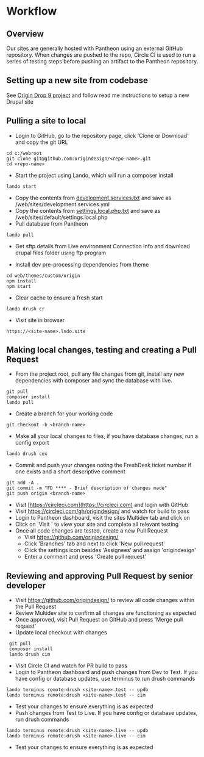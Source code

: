 # Workflow

## Overview
Our sites are generally hosted with Pantheon using an external GitHub repository. When changes are pushed to the repo, Circle CI is used to run a series of testing steps before pushing an artifact to the Pantheon repository.

## Setting up a new site from codebase

See [Origin Drop 9 project](https://github.com/origindesign/origin-drop-9) and follow read me instructions to setup a new Drupal site

## Pulling a site to local
- Login to GitHub, go to the repository page, click 'Clone or Download' and copy the git URL
````
cd c:/webroot
git clone git@github.com:origindesign/<repo-name>.git
cd <repo-name>
````
- Start the project using Lando, which will run a composer install
````
lando start
````
- Copy the contents from [development.services.txt](https://github.com/origindesign/origin-drop-9/blob/master/web/sites/development.services.txt) and save as /web/sites/development.services.yml
- Copy the contents from [settings.local.php.txt](https://github.com/origindesign/origin-drop-9/blob/master/web/sites/default/settings.local.php.txt) and save as /web/sites/default/settings.local.php
- Pull database from Pantheon
````
lando pull
````
- Get sftp details from Live environment Connection Info and download drupal files folder using ftp program

- Install dev pre-processing dependencies from theme
````
cd web/themes/custom/origin
npm install
npm start
````
- Clear cache to ensure a fresh start
````
lando drush cr
````
- Visit site in browser
````
https://<site-name>.lndo.site
````

## Making local changes, testing and creating a Pull Request
- From the project root, pull any file changes from git, install any new dependencies with composer and sync the database with live.
````
git pull
composer install
lando pull
````
- Create a branch for your working code
````
git checkout -b <branch-name>
````
- Make all your local changes to files, if you have database changes, run a config export
````
lando drush cex
````
- Commit and push your changes noting the FreshDesk ticket number if one exists and a short descriptive comment
````
git add -A .
git commit -m "FD **** - Brief description of changes made"
git push origin <branch-name>
````
- Visit [https://circleci.com](https://circleci.com) and login with GitHub
- Visit https://circleci.com/gh/origindesign/ <git-repo-name> and watch for build to pass
- Login to Pantheon dashboard, visit the sites Multidev tab and click on <branch-name>
- Click on 'Visit <branch-name>' to view your site and complete all relevant testing
- Once all code changes are tested, create a new Pull Request
  - Visit https://github.com/origindesign/ <git-repo-name>
  - Click 'Branches' tab and next to <branch-name> click 'New pull request'
  - Click the settings icon besides 'Assignees' and assign 'origindesign'
  - Enter a comment and press 'Create pull request'

## Reviewing and approving Pull Request by senior developer
- Visit https://github.com/origindesign/ <git-repo-name> to review all code changes within the Pull Request
- Review Multidev site to confirm all changes are functioning as expected
- Once approved, visit Pull Request on GitHub and press 'Merge pull request'
- Update local checkout with changes
````
 git pull
 composer install
 lando drush cim
````
- Visit Circle CI and watch for PR build to pass
- Login to Pantheon dashboard and push changes from Dev to Test. If you have config or database updates, use terminus to run drush commands
````
lando terminus remote:drush <site-name>.test -- updb
lando terminus remote:drush <site-name>.test -- cim
````
- Test your changes to ensure everything is as expected
- Push changes from Test to Live. If you have config or database updates, run drush commands
````
lando terminus remote:drush <site-name>.live -- updb
lando terminus remote:drush <site-name>.live -- cim
````
- Test your changes to ensure everything is as expected
